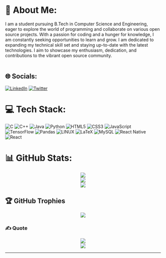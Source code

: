 # 💫 About Me:
I am a student pursuing B.Tech in Computer Science and Engineering, eager to explore the world of programming and collaborate on various open source projects. With a passion for coding and a hunger for knowledge, I am constantly seeking opportunities to learn and grow. I am dedicated to expanding my technical skill set and staying up-to-date with the latest technologies. I aim to showcase my enthusiasm, dedication, and contributions to the vibrant open source community.<br><br>


## 🌐 Socials:
[![LinkedIn](https://img.shields.io/badge/LinkedIn-%230077B5.svg?logo=linkedin&logoColor=white)](https://linkedin.com/in/disha-baghel-624752229) [![Twitter](https://img.shields.io/badge/Twitter-%231DA1F2.svg?logo=Twitter&logoColor=white)](https://twitter.com/dishabaghel16) 

# 💻 Tech Stack:
![C](https://img.shields.io/badge/c-%2300599C.svg?style=for-the-badge&logo=c&logoColor=white) ![C++](https://img.shields.io/badge/c++-%2300599C.svg?style=for-the-badge&logo=c%2B%2B&logoColor=white) ![Java](https://img.shields.io/badge/java-%23ED8B00.svg?style=for-the-badge&logo=java&logoColor=white) ![Python](https://img.shields.io/badge/python-3670A0?style=for-the-badge&logo=python&logoColor=ffdd54) ![HTML5](https://img.shields.io/badge/html5-%23E34F26.svg?style=for-the-badge&logo=html5&logoColor=white) ![CSS3](https://img.shields.io/badge/css3-%231572B6.svg?style=for-the-badge&logo=css3&logoColor=white) ![JavaScript](https://img.shields.io/badge/javascript-%23323330.svg?style=for-the-badge&logo=javascript&logoColor=%23F7DF1E) ![TensorFlow](https://img.shields.io/badge/TensorFlow-%23FF6F00.svg?style=for-the-badge&logo=TensorFlow&logoColor=white) ![Pandas](https://img.shields.io/badge/pandas-%23150458.svg?style=for-the-badge&logo=pandas&logoColor=white) ![LINUX](https://img.shields.io/badge/Linux-FCC624?style=for-the-badge&logo=linux&logoColor=black)  ![LaTeX](https://img.shields.io/badge/latex-%23008080.svg?style=for-the-badge&logo=latex&logoColor=white) ![MySQL](https://img.shields.io/badge/mysql-%2300f.svg?style=for-the-badge&logo=mysql&logoColor=white) 
![React Native](https://img.shields.io/badge/react_native-%2320232a.svg?style=for-the-badge&logo=react&logoColor=%2361DAFB) ![React](https://img.shields.io/badge/react-%2320232a.svg?style=for-the-badge&logo=react&logoColor=%2361DAFB)
  
# 📊 GitHub Stats:
<div align='center'>
  
![](https://github-readme-stats.vercel.app/api?username=Disha-Baghel&theme=dark&hide_border=false&include_all_commits=true&count_private=true)<br/>
![](https://github-readme-streak-stats.herokuapp.com/?user=Disha-Baghel&theme=dark&hide_border=false)<br/>
![](https://github-readme-stats.vercel.app/api/top-langs/?username=Disha-Baghel&theme=dark&hide_border=false&include_all_commits=true&count_private=true&layout=compact)
</div>

## 🏆 GitHub Trophies
<div align='center'>

![](https://github-profile-trophy.vercel.app/?username=Disha-Baghel&theme=radical&no-frame=false&no-bg=true&margin-w=4)
</div>

### ✍️ Quote
<div align='center'>

![](https://quotes-github-readme.vercel.app/api?type=horizontal&theme=radical)
<br>
![](https://komarev.com/ghpvc/?username=your-Disha-Baghel)
</div>

---
<!--[![](https://visitcount.itsvg.in/api?id=Disha-Baghel&icon=0&color=0)](https://visitcount.itsvg.in) -->

<!-- Proudly created with GPRM ( https://gprm.itsvg.in ) -->
<!-- 


# 💻 Tech Stack:
![MySQL](https://img.shields.io/badge/mysql-%2300f.svg?style=for-the-badge&logo=mysql&logoColor=white)
# 📊 GitHub Stats:
![](https://github-readme-stats.vercel.app/api?username=Disha-Baghel&theme=dark&hide_border=false&include_all_commits=true&count_private=true)<br/>
![](https://github-readme-streak-stats.herokuapp.com/?user=Disha-Baghel&theme=dark&hide_border=false)<br/>
![](https://github-readme-stats.vercel.app/api/top-langs/?username=Disha-Baghel&theme=dark&hide_border=false&include_all_commits=true&count_private=true&layout=compact)

---
[![](https://visitcount.itsvg.in/api?id=Disha-Baghel&icon=0&color=0)](https://visitcount.itsvg.in)

<!-- Proudly created with GPRM ( https://gprm.itsvg.in ) -->
